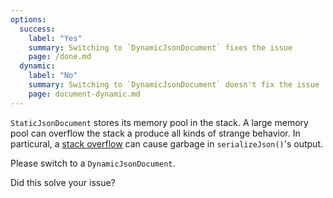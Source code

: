 ```yaml
---
options:
  success:
    label: "Yes"
    summary: Switching to `DynamicJsonDocument` fixes the issue
    page: /done.md
  dynamic:
    label: "No"
    summary: Switching to `DynamicJsonDocument` doesn't fix the issue
    page: document-dynamic.md
---
```


`StaticJsonDocument` stores its memory pool in the stack.
A large memory pool can overflow the stack a produce all kinds of strange behavior.
In particural, a [stack overflow](https://en.wikipedia.org/wiki/Stack_buffer_overflow) can cause garbage in `serializeJson()`'s output.

Please switch to a `DynamicJsonDocument`.

Did this solve your issue?
